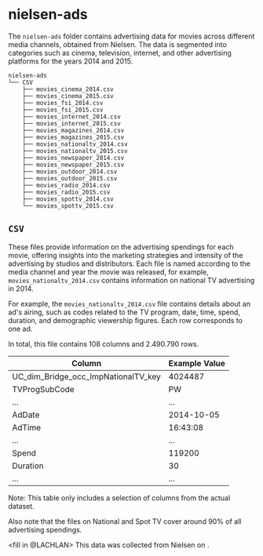 # nielsen-ads

The `nielsen-ads` folder contains advertising data for movies across different media channels, obtained from Nielsen. 
The data is segmented into categories such as cinema, television, internet, and other advertising platforms for the years 2014 and 2015. 

```
nielsen-ads
└── CSV
    ├── movies_cinema_2014.csv
    ├── movies_cinema_2015.csv
    ├── movies_fsi_2014.csv
    ├── movies_fsi_2015.csv
    ├── movies_internet_2014.csv
    ├── movies_internet_2015.csv
    ├── movies_magazines_2014.csv
    ├── movies_magazines_2015.csv
    ├── movies_nationaltv_2014.csv
    ├── movies_nationaltv_2015.csv
    ├── movies_newspaper_2014.csv
    ├── movies_newspaper_2015.csv
    ├── movies_outdoor_2014.csv
    ├── movies_outdoor_2015.csv
    ├── movies_radio_2014.csv
    ├── movies_radio_2015.csv
    ├── movies_spottv_2014.csv
    └── movies_spottv_2015.csv
```
## `CSV`
These files provide information on the advertising spendings for each movie, offering insights into the marketing strategies and intensity of the advertising by studios and distributors. Each file is named according to the media channel and year the movie was released, for example, `movies_nationaltv_2014.csv` contains information on national TV advertising in 2014.

For example, the `movies_nationaltv_2014.csv` file contains details about an ad's airing, such as codes related to the TV program, date, time, spend, duration, and demographic viewership figures. Each row corresponds to one ad.

In total, this file contains 108 columns and 2.490.790 rows.

| Column                                   | Example Value |
|------------------------------------------|---------------|
| UC_dim_Bridge_occ_ImpNationalTV_key      | 4024487       |
| TVProgSubCode                            | PW            |
| ...                                      | ...           |
| AdDate                                   | 2014-10-05    |
| AdTime                                   | 16:43:08      |
| ...                                      | ...           |
| Spend                                    | 119200        |
| Duration                                 | 30            |
| ...                                      | ...           |

Note: This table only includes a selection of columns from the actual dataset. 

Also note that the files on National and Spot TV cover around 90% of all advertising spendings. 

<fill in @LACHLAN>
This data was collected from Nielsen <link> on <date>.

